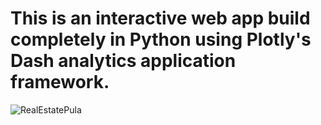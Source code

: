 # This is an interactive web app build completely in Python using Plotly's Dash analytics application framework.  
![RealEstatePula](https://user-images.githubusercontent.com/84145834/221865877-8d22e394-9301-42cd-8dc7-55e35ed7f496.png)
